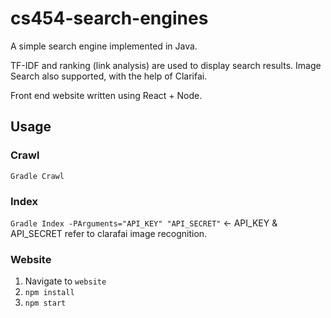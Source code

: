 # cs454-search-engines

A simple search engine implemented in Java. 

TF-IDF and ranking (link analysis) are used to display search results. Image Search also supported, with the help of Clarifai.

Front end website written using React + Node.

## Usage

### Crawl

` Gradle Crawl `

### Index 

`Gradle Index -PArguments="API_KEY" "API_SECRET"` <- API_KEY & API_SECRET refer to clarafai image recognition.

### Website

 1. Navigate to `website`
 2. `npm install`
 3. `npm start`
